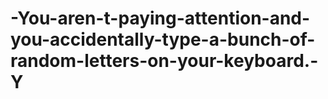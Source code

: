 # -You-aren-t-paying-attention-and-you-accidentally-type-a-bunch-of-random-letters-on-your-keyboard.-Y